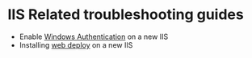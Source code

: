 # IIS Related troubleshooting guides

- Enable [Windows Authentication](winauth.md) on a new IIS
- Installing [web deploy](webdeploy.md) on a new IIS
